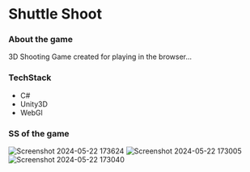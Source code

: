 # Shuttle Shoot 

### About the game 
3D Shooting Game created for playing in the browser...

### TechStack
- C#
- Unity3D
- WebGl
  
### SS of the game 

![Screenshot 2024-05-22 173624](https://github.com/Saveesharma4/TheShoot/assets/145105565/efe8f9f3-f6a8-4ccd-bcfa-5ce4fd0e89c0)
![Screenshot 2024-05-22 173005](https://github.com/Saveesharma4/TheShoot/assets/145105565/73223e9a-058a-489e-b415-866946300f35)
![Screenshot 2024-05-22 173040](https://github.com/Saveesharma4/TheShoot/assets/145105565/5c52c495-7dd1-4dc0-982b-f3e32a7c63b3)
